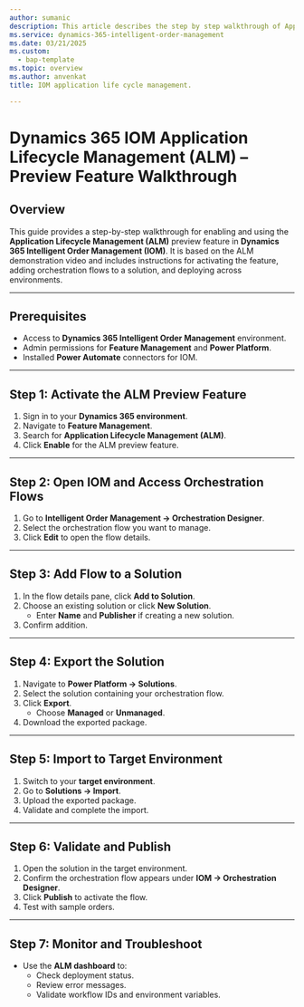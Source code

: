 ```yaml
---
author: sumanic
description: This article describes the step by step walkthrough of Application Lifecyle Management preview.
ms.service: dynamics-365-intelligent-order-management
ms.date: 03/21/2025
ms.custom: 
  - bap-template
ms.topic: overview
ms.author: anvenkat
title: IOM application life cycle management.

---
```



# Dynamics 365 IOM Application Lifecycle Management (ALM) – Preview Feature Walkthrough

## Overview
This guide provides a step-by-step walkthrough for enabling and using the **Application Lifecycle Management (ALM)** preview feature in **Dynamics 365 Intelligent Order Management (IOM)**. It is based on the ALM demonstration video and includes instructions for activating the feature, adding orchestration flows to a solution, and deploying across environments.

---

## Prerequisites
- Access to **Dynamics 365 Intelligent Order Management** environment.
- Admin permissions for **Feature Management** and **Power Platform**.
- Installed **Power Automate** connectors for IOM.

---

## Step 1: Activate the ALM Preview Feature
1. Sign in to your **Dynamics 365 environment**.
2. Navigate to **Feature Management**.
3. Search for **Application Lifecycle Management (ALM)**.
4. Click **Enable** for the ALM preview feature.



---

## Step 2: Open IOM and Access Orchestration Flows
1. Go to **Intelligent Order Management → Orchestration Designer**.
2. Select the orchestration flow you want to manage.
3. Click **Edit** to open the flow details.



---

## Step 3: Add Flow to a Solution
1. In the flow details pane, click **Add to Solution**.
2. Choose an existing solution or click **New Solution**.
   - Enter **Name** and **Publisher** if creating a new solution.
3. Confirm addition.



---

## Step 4: Export the Solution
1. Navigate to **Power Platform → Solutions**.
2. Select the solution containing your orchestration flow.
3. Click **Export**.
   - Choose **Managed** or **Unmanaged**.
4. Download the exported package.



---

## Step 5: Import to Target Environment
1. Switch to your **target environment**.
2. Go to **Solutions → Import**.
3. Upload the exported package.
4. Validate and complete the import.



---

## Step 6: Validate and Publish
1. Open the solution in the target environment.
2. Confirm the orchestration flow appears under **IOM → Orchestration Designer**.
3. Click **Publish** to activate the flow.
4. Test with sample orders.



---

## Step 7: Monitor and Troubleshoot
- Use the **ALM dashboard** to:
  - Check deployment status.
  - Review error messages.
  - Validate workflow IDs and environment variables.
